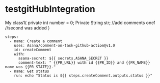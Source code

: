 # testgitHubIntegration

My class1{
private int number = 0;
Private String str;
//add comments one1
//second was added
}


    steps:
      - name: Create a comment
        uses: Asana/comment-on-task-github-action@v1.0
        id: createComment
        with:
          asana-secret: ${{ secrets.ASANA_SECRET }}
          comment-text: " {{PR_URL}} with id {{PR_ID}} and {{PR_NAME}} name was {{PR_STATE}}."
      - name: Get status
        run: echo "Status is ${{ steps.createComment.outputs.status }}"
